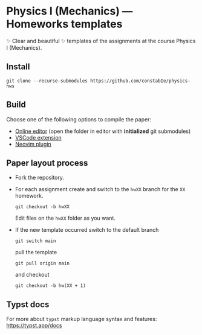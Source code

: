 # Physics I (Mechanics) — Homeworks templates

✨ Clear and beautiful ✨ templates of the assignments at the course Physics I (Mechanics).

## Install
```
git clone --recurse-submodules https://github.com/constabIe/physics-hws
```

## Build
Choose one of the following options to compile the paper:
- [Online editor](https://typst.app) (open the folder in editor with **initialized** git submodules)
- [VSCode extension](https://github.com/Myriad-Dreamin/tinymist)
- [Neovim plugin](https://github.com/chomosuke/typst-preview.nvim)

## Paper layout process
- Fork the repository.

- For each assignment create and switch to the `hwXX` branch for the `XX` homework. 
  ```
  git checkout -b hwXX
  ```
  Edit files on the `hwXX` folder as you want.

- If the new template occurred switch to the default branch
  ```
  git switch main
  ```
  pull the template
  ```
  git pull origin main
  ```
  and checkout
  ```
  git checkout -b hw(XX + 1)
  ```
  
## Typst docs
For more about `typst` markup language syntax and features: https://typst.app/docs
